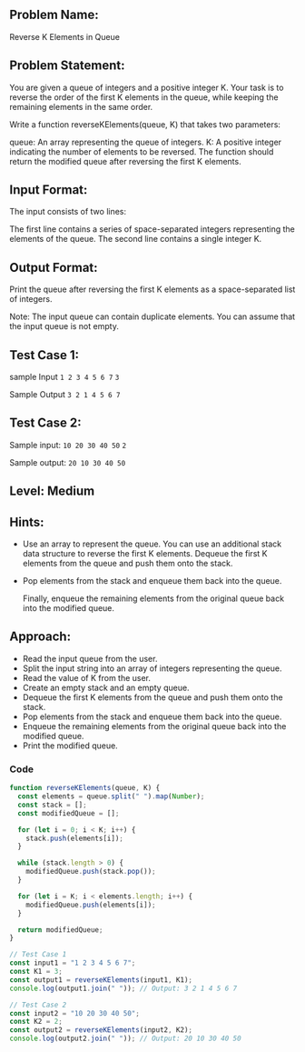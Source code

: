 ## Problem Name:

Reverse K Elements in Queue

## Problem Statement:

You are given a queue of integers and a positive
integer K. Your task is to reverse the order of the first
K elements in the queue, while keeping the remaining
elements in the same order.

Write a function reverseKElements(queue, K) that
takes two parameters:

queue: An array representing the queue of integers.
K: A positive integer indicating the number of elements
to be reversed.
The function should return the modified queue after
reversing the first K elements.

## Input Format:

The input consists of two lines:

The first line contains a series of space-separated
integers representing the elements of the queue.
The second line contains a single integer K.

## Output Format:

Print the queue after reversing the
first K elements as a space-separated
list of integers.

Note:
The input queue can contain duplicate elements.
You can assume that the input queue is not empty.

## Test Case 1:

sample Input
`1 2 3 4 5 6 7`
`3`

Sample Output
`3 2 1 4 5 6 7`

## Test Case 2:

Sample input:
`10 20 30 40 50`
`2`

Sample output:
`20 10 30 40 50`

## Level: Medium

## Hints:

- Use an array to represent the queue.
  You can use an additional stack data structure to
  reverse the first K elements.
  Dequeue the first K elements from the queue
  and push them onto the stack.

- Pop elements from the stack and enqueue
  them back into the queue.

  Finally, enqueue the remaining elements from
  the original queue back into the modified queue.

## Approach:

- Read the input queue from the user.
- Split the input string into an array of integers representing the queue.
- Read the value of K from the user.
- Create an empty stack and an empty queue.
- Dequeue the first K elements from the queue and push them onto the stack.
- Pop elements from the stack and enqueue them back into the queue.
- Enqueue the remaining elements from the original queue back into the modified queue.
- Print the modified queue.

### Code

```JavaScript
function reverseKElements(queue, K) {
  const elements = queue.split(" ").map(Number);
  const stack = [];
  const modifiedQueue = [];

  for (let i = 0; i < K; i++) {
    stack.push(elements[i]);
  }

  while (stack.length > 0) {
    modifiedQueue.push(stack.pop());
  }

  for (let i = K; i < elements.length; i++) {
    modifiedQueue.push(elements[i]);
  }

  return modifiedQueue;
}

// Test Case 1
const input1 = "1 2 3 4 5 6 7";
const K1 = 3;
const output1 = reverseKElements(input1, K1);
console.log(output1.join(" ")); // Output: 3 2 1 4 5 6 7

// Test Case 2
const input2 = "10 20 30 40 50";
const K2 = 2;
const output2 = reverseKElements(input2, K2);
console.log(output2.join(" ")); // Output: 20 10 30 40 50
```
